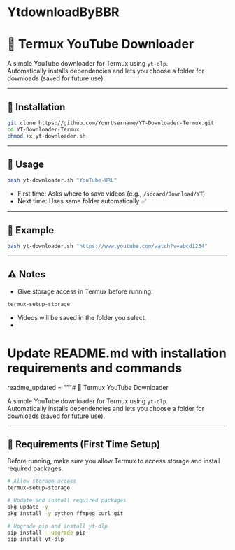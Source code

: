 # YtdownloadByBBR

# 🎥 Termux YouTube Downloader

A simple YouTube downloader for Termux using `yt-dlp`.  
Automatically installs dependencies and lets you choose a folder for downloads (saved for future use).

---

## 📌 Installation
```bash
git clone https://github.com/YourUsername/YT-Downloader-Termux.git
cd YT-Downloader-Termux
chmod +x yt-downloader.sh
```

---

## 🚀 Usage
```bash
bash yt-downloader.sh "YouTube-URL"
```

- First time: Asks where to save videos (e.g., `/sdcard/Download/YT`)  
- Next time: Uses same folder automatically ✅  

---

## 📂 Example
```bash
bash yt-downloader.sh "https://www.youtube.com/watch?v=abcd1234"
```

---

## ⚠️ Notes
- Give storage access in Termux before running:
```bash
termux-setup-storage
```
- Videos will be saved in the folder you select.
- 

# Update README.md with installation requirements and commands

readme_updated = """# 🎥 Termux YouTube Downloader

A simple YouTube downloader for Termux using `yt-dlp`.  
Automatically installs dependencies and lets you choose a folder for downloads (saved for future use).

---

## 📌 Requirements (First Time Setup)
Before running, make sure you allow Termux to access storage and install required packages.

```bash
# Allow storage access
termux-setup-storage

# Update and install required packages
pkg update -y
pkg install -y python ffmpeg curl git

# Upgrade pip and install yt-dlp
pip install --upgrade pip
pip install yt-dlp
